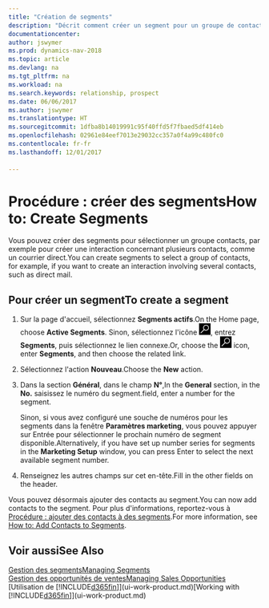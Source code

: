 ```yaml
---
title: "Création de segments"
description: "Décrit comment créer un segment pour un groupe de contacts dans Dynamics NAV, par exemple, afin de cibler plusieurs contacts avec un courrier direct."
documentationcenter: 
author: jswymer
ms.prod: dynamics-nav-2018
ms.topic: article
ms.devlang: na
ms.tgt_pltfrm: na
ms.workload: na
ms.search.keywords: relationship, prospect
ms.date: 06/06/2017
ms.author: jswymer
ms.translationtype: HT
ms.sourcegitcommit: 1dfba8b14019991c95f40ffd5f7fbaed5df414eb
ms.openlocfilehash: 02961e84eef7013e29032cc357a0f4a99c480fc0
ms.contentlocale: fr-fr
ms.lasthandoff: 12/01/2017

---
```

# <a name="how-to-create-segments"></a><span data-ttu-id="86c56-103">Procédure : créer des segments</span><span class="sxs-lookup"><span data-stu-id="86c56-103">How to: Create Segments</span></span>
<span data-ttu-id="86c56-104">Vous pouvez créer des segments pour sélectionner un groupe contacts, par exemple pour créer une interaction concernant plusieurs contacts, comme un courrier direct.</span><span class="sxs-lookup"><span data-stu-id="86c56-104">You can create segments to select a group of contacts, for example, if you want to create an interaction involving several contacts, such as direct mail.</span></span>

## <a name="to-create-a-segment"></a><span data-ttu-id="86c56-105">Pour créer un segment</span><span class="sxs-lookup"><span data-stu-id="86c56-105">To create a segment</span></span>
1. <span data-ttu-id="86c56-106">Sur la page d'accueil, sélectionnez **Segments actifs**.</span><span class="sxs-lookup"><span data-stu-id="86c56-106">On the Home page, choose **Active Segments**.</span></span> <span data-ttu-id="86c56-107">Sinon, sélectionnez l'icône ![Page ou état pour la recherche](media/ui-search/search_small.png "Page ou état pour la recherche"), entrez **Segments**, puis sélectionnez le lien connexe.</span><span class="sxs-lookup"><span data-stu-id="86c56-107">Or, choose the ![Search for Page or Report](media/ui-search/search_small.png "Search for Page or Report icon") icon, enter **Segments**, and then choose the related link.</span></span>
2. <span data-ttu-id="86c56-108">Sélectionnez l'action **Nouveau**.</span><span class="sxs-lookup"><span data-stu-id="86c56-108">Choose the **New** action.</span></span>
3. <span data-ttu-id="86c56-109">Dans la section **Général**, dans le champ **N°**,</span><span class="sxs-lookup"><span data-stu-id="86c56-109">In the **General** section, in the **No.**</span></span> <span data-ttu-id="86c56-110">saisissez le numéro du segment.</span><span class="sxs-lookup"><span data-stu-id="86c56-110">field, enter a number for the segment.</span></span>

    <span data-ttu-id="86c56-111">Sinon, si vous avez configuré une souche de numéros pour les segments dans la fenêtre **Paramètres marketing**, vous pouvez appuyer sur Entrée pour sélectionner le prochain numéro de segment disponible.</span><span class="sxs-lookup"><span data-stu-id="86c56-111">Alternatively, if you have set up number series for segments in the **Marketing Setup** window, you can press Enter to select the next available segment number.</span></span>
4. <span data-ttu-id="86c56-112">Renseignez les autres champs sur cet en-tête.</span><span class="sxs-lookup"><span data-stu-id="86c56-112">Fill in the other fields on the header.</span></span>

<span data-ttu-id="86c56-113">Vous pouvez désormais ajouter des contacts au segment.</span><span class="sxs-lookup"><span data-stu-id="86c56-113">You can now add contacts to the segment.</span></span> <span data-ttu-id="86c56-114">Pour plus d'informations, reportez-vous à [Procédure : ajouter des contacts à des segments](marketing-add-contact-segment.md).</span><span class="sxs-lookup"><span data-stu-id="86c56-114">For more information, see [How to: Add Contacts to Segments](marketing-add-contact-segment.md).</span></span>

## <a name="see-also"></a><span data-ttu-id="86c56-115">Voir aussi</span><span class="sxs-lookup"><span data-stu-id="86c56-115">See Also</span></span>
[<span data-ttu-id="86c56-116">Gestion des segments</span><span class="sxs-lookup"><span data-stu-id="86c56-116">Managing Segments</span></span>](marketing-segments.md)  
[<span data-ttu-id="86c56-117">Gestion des opportunités de ventes</span><span class="sxs-lookup"><span data-stu-id="86c56-117">Managing Sales Opportunities</span></span>](marketing-manage-sales-opportunities.md)  
<span data-ttu-id="86c56-118">[Utilisation de [!INCLUDE[d365fin](includes/d365fin_md.md)]](ui-work-product.md)</span><span class="sxs-lookup"><span data-stu-id="86c56-118">[Working with [!INCLUDE[d365fin](includes/d365fin_md.md)]](ui-work-product.md)</span></span>  

